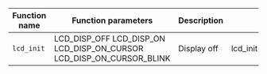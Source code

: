   | **Function name** | **Function parameters**                                              | **Description** |       **Example**       |
   |-------------------|----------------------------------------------------------------------|-----------------|-------------------------|
   |     `lcd_init`    | LCD_DISP_OFF LCD_DISP_ON LCD_DISP_ON_CURSOR LCD_DISP_ON_CURSOR_BLINK |   Display off   | lcd_init(LCD_DISP_OFF); |
                   
                   
                   
